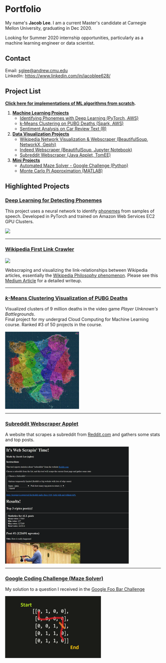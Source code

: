 # Portfolio

My name's **Jacob Lee**. I am a current Master's candidate at Carnegie Mellon University, graduating in Dec 2020.

Looking for Summer 2020 internship opportunities, particularly as a machine learning engineer or data scientist.

## Contact
Email: sglee@andrew.cmu.edu  
LinkedIn: https://www.linkedin.com/in/jacoblee628/

## Project List

<b>[Click here for implementations of ML algorithms from scratch](machine_learning/implementations).</b>

1. **[Machine Learning Projects](machine_learning)**
   * [Identifying Phonemes with Deep Learning (PyTorch, AWS)](machine_learning/phoneme_prediction)
   * [k-Means Clustering on PUBG Deaths (Spark, AWS)](machine_learning/kmeans_pubg)
   * [Sentiment Analysis on Car Review Text (R)](machine_learning/r_sentiment_analysis)
2. **[Data Visualization Projects](data_visualization)**
   * [Wikipedia Network Visualization & Webscraper (BeautifulSoup, NetworkX, Gephi)](data_visualization/wikipedia_crawler)
   * [Indeed Webscraper (BeautifulSoup, Jupyter Notebook)](data_visualization/indeed_webscraper)
   * [Subreddit Webscraper (Java Applet, TomEE)](data_visualization/webscraping_applet)
3. **[Mini Projects](mini_projects)**
   * [Automated Maze Solver - Google Challenge (Python)](mini_projects/google_challenge)
   * [Monte Carlo Pi Approximation (MATLAB)](mini_projects/monte_carlo_pi_approximation)

## Highlighted Projects

### [Deep Learning for Detecting Phonemes](phoneme_prediction)

This project uses a neural network to identify [phonemes](https://en.wikipedia.org/wiki/Phoneme) from samples of speech. Developed in PyTorch and trained on Amazon Web Services EC2 GPU Clusters.

<img src=https://miro.medium.com/max/1182/1*OOTqBsjpuXyfYJVdPxWtBA.png>

-------

### [Wikipedia First Link Crawler](data_visualization/wikipedia_crawler)
<img src="https://miro.medium.com/max/1024/1*CQLyujxlazvtekDXEPqyBA.png" align="center" height="300">  

Webscraping and visualizing the link-relationships between Wikipedia articles, essentially the [Wikipedia Philosophy phenomenon](https://en.wikipedia.org/wiki/Wikipedia:Getting_to_Philosophy).
Please see this [Medium Article](https://medium.com/@jacoblee628/all-roads-lead-to-philosophy-on-wikipedia-35d647b232b2) for a detailed writeup. 

-------

### [*k*-Means Clustering Visualization of PUBG Deaths](machine_learning/kmeans_pubg)
Visualized clusters of 9 million deaths in the video game *Player Unknown's Battlegrounds*.  
Final project for my undergrad Cloud Computing for Machine Learning course. Ranked #3 of 50 projects in the course.

<img src="machine_learning/kmeans_pubg/k_30_visualization.png" align="center" height="250">

-------

### [Subreddit Webscraper Applet](data_visualization/webscraping_applet)
A website that scrapes a subreddit from [Reddit.com](https://reddit.com) and gathers some stats and top posts.

<img src="data_visualization/webscraping_applet/applet_preview_1.png" align="center" width="400">

-------

### [Google Coding Challenge (Maze Solver)](mini_projects/google_challenge)
My solution to a question I received in the [Google Foo Bar Challenge](https://www.geeksforgeeks.org/google-foo-bar-challenge/)

<img src="mini_projects/google_challenge/maze_example.png" align="center" height="200">
